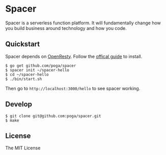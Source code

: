 # Spacer

Spacer is a serverless function platform. It will fundamentally change how you build business around technology and how you code.

## Quickstart

Spacer depends on [OpenResty](https://openresty.org/). Follow the [offical guide](https://openresty.org/en/installation.html) to install.

```
$ go get github.com/poga/spacer
$ spacer init ~/spacer-hello
$ cd ~/spacer-hello
$ ./bin/start.sh
```

Then go to `http://localhost:3000/hello` to see spacer working.

## Develop

```
$ git clone git@github.com:poga/spacer.git
$ make
```

## License

The MIT License
